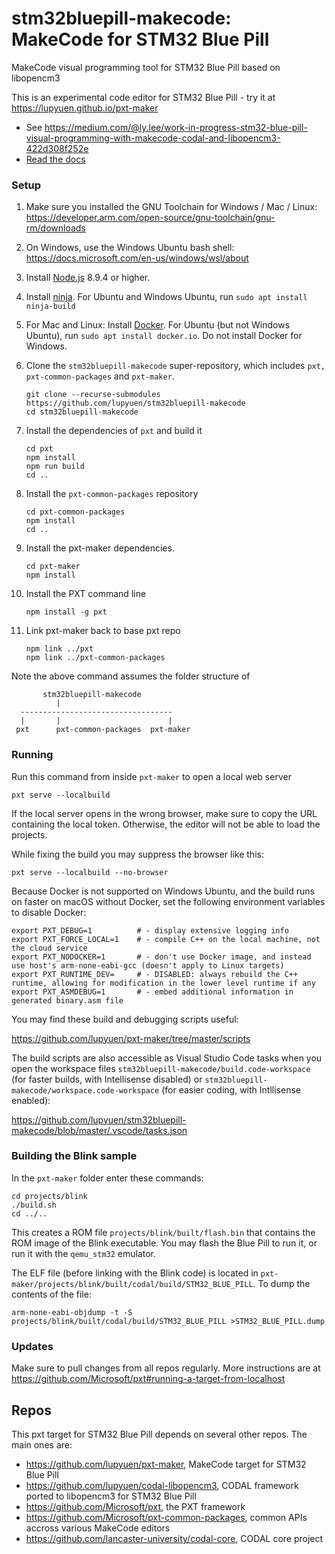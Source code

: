 # stm32bluepill-makecode: MakeCode for STM32 Blue Pill
MakeCode visual programming tool for STM32 Blue Pill based on libopencm3

This is an experimental code editor for STM32 Blue Pill - try it at https://lupyuen.github.io/pxt-maker

* See https://medium.com/@ly.lee/work-in-progress-stm32-blue-pill-visual-programming-with-makecode-codal-and-libopencm3-422d308f252e
* [Read the docs](https://maker.makecode.com/about)

### Setup

1. Make sure you installed the GNU Toolchain for Windows / Mac / Linux: https://developer.arm.com/open-source/gnu-toolchain/gnu-rm/downloads

1. On Windows, use the Windows Ubuntu bash shell: https://docs.microsoft.com/en-us/windows/wsl/about

1. Install [Node.js](https://nodejs.org/) 8.9.4 or higher.

1. Install [ninja](https://ninja-build.org/). For Ubuntu and Windows Ubuntu, run `sudo apt install ninja-build`

1. For Mac and Linux: Install [Docker](https://www.docker.com/). For Ubuntu (but not Windows Ubuntu), run `sudo apt install docker.io`. Do not install Docker for Windows.

1. Clone the `stm32bluepill-makecode` super-repository, which includes `pxt, pxt-common-packages` and `pxt-maker`.

       git clone --recurse-submodules https://github.com/lupyuen/stm32bluepill-makecode
       cd stm32bluepill-makecode

1. Install the dependencies of ``pxt`` and build it

       cd pxt
       npm install
       npm run build
       cd ..

1. Install the ``pxt-common-packages`` repository

       cd pxt-common-packages
       npm install
       cd ..

1. Install the pxt-maker dependencies.

       cd pxt-maker
       npm install

1. Install the PXT command line

       npm install -g pxt

1. Link pxt-maker back to base pxt repo

       npm link ../pxt
       npm link ../pxt-common-packages
       
Note the above command assumes the folder structure of   

```
       stm32bluepill-makecode
          |
  ----------------------------------
  |       |                        |
 pxt      pxt-common-packages  pxt-maker
```

### Running

Run this command from inside `pxt-maker` to open a local web server
```
pxt serve --localbuild 
```
If the local server opens in the wrong browser, make sure to copy the URL containing the local token. 
Otherwise, the editor will not be able to load the projects.

While fixing the build you may suppress the browser like this:
```
pxt serve --localbuild --no-browser
```

Because Docker is not supported on Windows Ubuntu, and the build runs on faster on macOS without Docker, set the following environment variables to disable Docker:

```
export PXT_DEBUG=1          # - display extensive logging info
export PXT_FORCE_LOCAL=1    # - compile C++ on the local machine, not the cloud service
export PXT_NODOCKER=1       # - don't use Docker image, and instead use host's arm-none-eabi-gcc (doesn't apply to Linux targets)
export PXT_RUNTIME_DEV=     # - DISABLED: always rebuild the C++ runtime, allowing for modification in the lower level runtime if any
export PXT_ASMDEBUG=1       # - embed additional information in generated binary.asm file
```

You may find these build and debugging scripts useful:

https://github.com/lupyuen/pxt-maker/tree/master/scripts

The build scripts are also accessible as Visual Studio Code tasks when you open the workspace files `stm32bluepill-makecode/build.code-workspace` (for faster builds, with Intellisense disabled) or `stm32bluepill-makecode/workspace.code-workspace` (for easier coding, with Intllisense enabled):

https://github.com/lupyuen/stm32bluepill-makecode/blob/master/.vscode/tasks.json

### Building the Blink sample

In the `pxt-maker` folder enter these commands:

```
cd projects/blink
./build.sh
cd ../..
```

This creates a ROM file `projects/blink/built/flash.bin` that contains the ROM image of the Blink executable.  You may flash the Blue Pill to run it, or run it with the `qemu_stm32` emulator.

The ELF file (before linking with the Blink code) is located in `pxt-maker/projects/blink/built/codal/build/STM32_BLUE_PILL`. To dump the contents of the file:

```
arm-none-eabi-objdump -t -S projects/blink/built/codal/build/STM32_BLUE_PILL >STM32_BLUE_PILL.dump
```

### Updates

Make sure to pull changes from all repos regularly. More instructions are at https://github.com/Microsoft/pxt#running-a-target-from-localhost

## Repos 

This pxt target for STM32 Blue Pill depends on several other repos. The main ones are:
- https://github.com/lupyuen/pxt-maker, MakeCode target for STM32 Blue Pill
- https://github.com/lupyuen/codal-libopencm3, CODAL framework ported to libopencm3 for STM32 Blue Pill
- https://github.com/Microsoft/pxt, the PXT framework
- https://github.com/Microsoft/pxt-common-packages, common APIs accross various MakeCode editors
- https://github.com/lancaster-university/codal-core, CODAL core project
